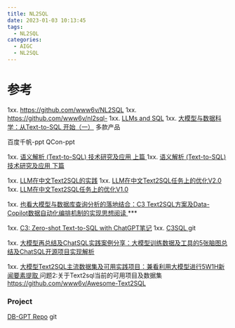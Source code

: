 ```yaml
---
title: NL2SQL
date: 2023-01-03 10:13:45
tags:
  - NL2SQL
categories:
  - AIGC  
  - NL2SQL
---
```


<p></p>
<!-- more -->


# 参考
1xx. https://github.com/www6v/NL2SQL
1xx. https://github.com/www6v/nl2sql-
1xx. [LLMs and SQL](https://blog.langchain.dev/llms-and-sql/)
1xx. [大模型与数据科学：从Text-to-SQL 开始（一）](https://zhuanlan.zhihu.com/p/640580808) 多款产品

百度千帆-ppt
QCon-ppt

1xx. [语义解析 (Text-to-SQL) 技术研究及应用 上篇 ](https://mp.weixin.qq.com/s?__biz=MzUxNzk5MTU3OQ==&mid=2247487028&idx=1&sn=7b6767878b7f6b891fc69e408f248ef1)
1xx. [语义解析 (Text-to-SQL) 技术研究及应用 下篇 ](https://mp.weixin.qq.com/s/5lTLW5OOuRMo2zjbzMxr_Q)


1xx. [LLM在中文Text2SQL的实践](https://zhuanlan.zhihu.com/p/670509396)
1xx. [LLM在中文Text2SQL任务上的优化V2.0](https://zhuanlan.zhihu.com/p/673474672)
1xx. [LLM在中文Text2SQL任务上的优化V1.0](https://zhuanlan.zhihu.com/p/670913902)

1xx. [也看大模型与数据库查询分析的落地结合：C3 Text2SQL方案及Data-Copilot数据自动化编排机制的实现思想阅读 ](https://mp.weixin.qq.com/s?__biz=MzAxMjc3MjkyMg==&mid=2648402400&idx=1&sn=fe122657b35f27090aaca9c144d1d23b) ***


1xx. [C3: Zero-shot Text-to-SQL with ChatGPT笔记](https://zhuanlan.zhihu.com/p/668557045)
1xx. [C3SQL  ](https://github.com/bigbigwatermalon/C3SQL) git

1xx. [大模型再总结及ChatSQL实践案例分享：大模型训练数据及工具的5张脑图总结及ChatSQL开源项目实现解析 ](https://mp.weixin.qq.com/s?__biz=MzAxMjc3MjkyMg==&mid=2648402424&idx=1&sn=e2d26821b6e9a5a2871e0ddbca565c30)

1xx. [大模型Text2SQL主流数据集及可用实践项目：兼看利用大模型进行5W1H新闻要素提取 ](https://mp.weixin.qq.com/s/Ffm8ooH8je2553IcLkJBmw)
   问题2:关于Text2sql当前的可用项目及数据集
   https://github.com/www6v/Awesome-Text2SQL
   
### Project
[DB-GPT Repo](https://github.com/eosphoros-ai/DB-GPT) git
